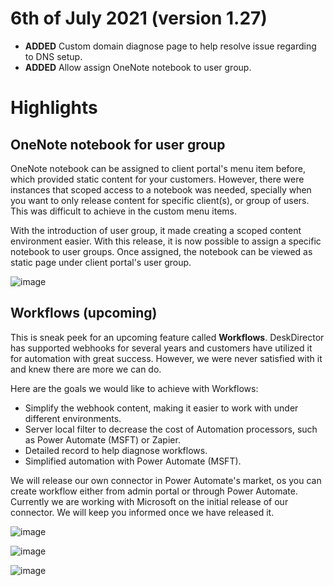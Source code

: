 # 6th of July 2021 (version 1.27)

- **ADDED** Custom domain diagnose page to help resolve issue regarding to DNS setup.
- **ADDED** Allow assign OneNote notebook to user group.

# Highlights

## OneNote notebook for user group
OneNote notebook can be assigned to client portal's menu item before, which provided static content for your customers. However, there were instances that scoped access to a notebook was needed, specially when you want to only release content for specific client(s), or group of users. This was difficult to achieve in the custom menu items.

With the introduction of user group, it made creating a scoped content environment easier. With this release, it is now possible to assign a specific notebook to user groups. Once assigned, the notebook can be viewed as static page under client portal's user group.

![image](https://user-images.githubusercontent.com/1712143/124677758-3ae00800-df15-11eb-838f-9d7f36d08206.png)

## Workflows (upcoming)
This is sneak peek for an upcoming feature called **Workflows**. DeskDirector has supported webhooks for several years and customers have utilized it for automation with great success. However, we were never satisfied with it and knew there are more we can do. 

Here are the goals we would like to achieve with Workflows:
- Simplify the webhook content, making it easier to work with under different environments. 
- Server local filter to decrease the cost of Automation processors, such as Power Automate (MSFT) or Zapier. 
- Detailed record to help diagnose workflows. 
- Simplified automation with Power Automate (MSFT). 

We will release our own connector in Power Automate's market, os you can create workflow either from admin portal or through Power Automate. Currently we are working with Microsoft on the initial release of our connector. We will keep you informed once we have released it.

![image](https://user-images.githubusercontent.com/1712143/124678615-fe151080-df16-11eb-9044-8989a7c0be54.png)

![image](https://user-images.githubusercontent.com/1712143/124678630-079e7880-df17-11eb-8000-451f7eca4fed.png)

![image](https://user-images.githubusercontent.com/1712143/124678662-184eee80-df17-11eb-8957-2bac835c9768.png)
